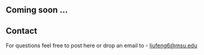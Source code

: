 
## Coming soon ...  


## Contact 

For questions feel free to post here or drop an email to - liufeng6@msu.edu

